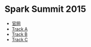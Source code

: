 # Spark Summit 2015
- [官网](https://spark-summit.org/2015/)
- [Track A](http://livestream.com/accounts/8038169/sparksummit2015-tracka)
- [Track B](http://livestream.com/accounts/8038169/sparksummit2015-trackb)
- [Track C](http://livestream.com/accounts/8038169/sparksummit2015-trackc)
